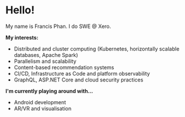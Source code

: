 # Hello!

My name is Francis Phan. I do SWE @ Xero.

**My interests:**

- Distributed and cluster computing (Kubernetes, horizontally scalable databases, Apache Spark)
- Parallelism and scalability
- Content-based recommendation systems
- CI/CD, Infrastructure as Code and platform observability
- GraphQL, ASP.NET Core and cloud security practices

**I'm currently playing around with...**

- Android development
- AR/VR and visualisation
